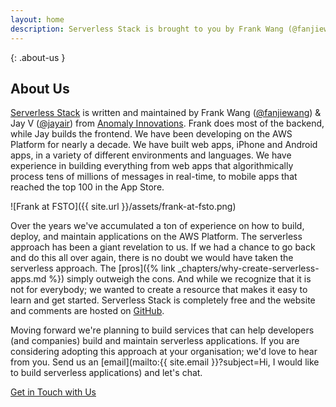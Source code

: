 ```yaml
---
layout: home
description: Serverless Stack is brought to you by Frank Wang (@fanjiewang) and Jay V (@jayair) from Anomaly Innovations.
---
```


{: .about-us }
## About Us

[Serverless Stack](/) is written and maintained by Frank Wang ([@fanjiewang](https://twitter.com/fanjiewang)) &amp; Jay V ([@jayair](https://twitter.com/jayair)) from [Anomaly Innovations](http://anoma.ly). Frank does most of the backend, while Jay builds the frontend. We have been developing on the AWS Platform for nearly a decade. We have built web apps, iPhone and Android apps, in a variety of different environments and languages. We have experience in building everything from web apps that algorithmically process tens of millions of messages in real-time, to mobile apps that reached the top 100 in the App Store.

![Frank at FSTO]({{ site.url }}/assets/frank-at-fsto.png)

Over the years we've accumulated a ton of experience on how to build, deploy, and maintain applications on the AWS Platform. The serverless approach has been a giant revelation to us. If we had a chance to go back and do this all over again, there is no doubt we would have taken the serverless approach. The [pros]({% link _chapters/why-create-serverless-apps.md %}) simply outweigh the cons. And while we recognize that it is not for everybody; we wanted to create a resource that makes it easy to learn and get started. Serverless Stack is completely free and the website and comments are hosted on [GitHub](https://github.com/AnomalyInnovations/serverless-stack-com).

Moving forward we're planning to build services that can help developers (and companies) build and maintain serverless applications. If you are considering adopting this approach at your organisation; we'd love to hear from you. Send us an [email](mailto:{{ site.email }}?subject=Hi, I would like to build serverless applications) and let's chat.

<a class="button contact" href="mailto:{{ site.email }}?subject=Hi, I would like to build serverless applications">Get in Touch with Us</a>
